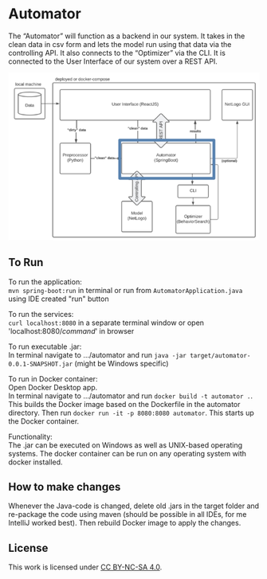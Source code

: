 # Automator
The “Automator” will function as a backend in our system. It takes in the clean data in csv form and lets the model run using that data via the controlling API. It also connects to the “Optimizer” via the CLI. It is connected to the User Interface of our system over a REST API.

![role of the automator in the architecture](architecture.png)

## To Run
To run the application:\
```mvn spring-boot:run``` in terminal or run from ```AutomatorApplication.java``` using IDE created "run" button

To run the services:\
```curl localhost:8080``` in a separate terminal window or open 'localhost:8080/*command*' in browser

To run executable .jar:\
In terminal navigate to .../automator and run ```java -jar target/automator-0.0.1-SNAPSHOT.jar``` (might be Windows specific)

To run in Docker container:\
Open Docker Desktop app.\
In terminal navigate to .../automator and run ```docker build -t automator .```. This builds the Docker image based on the Dockerfile in the automator directory.
Then run ```docker run -it -p 8080:8080 automator```. This starts up the Docker container.

Functionality:\
The .jar can be executed on Windows as well as UNIX-based operating systems. The docker container can be run on any operating system with docker installed.


## How to make changes
Whenever the Java-code is changed, delete old .jars in the target folder and re-package the code using maven (should be possible in all IDEs, for me IntelliJ worked best).
Then rebuild Docker image to apply the changes.

## License
This work is licensed under [CC BY-NC-SA 4.0](https://creativecommons.org/licenses/by-nc-sa/4.0/?ref=chooser-v1).